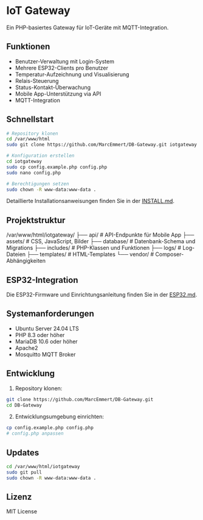 # IoT Gateway

Ein PHP-basiertes Gateway für IoT-Geräte mit MQTT-Integration.

## Funktionen

- Benutzer-Verwaltung mit Login-System
- Mehrere ESP32-Clients pro Benutzer
- Temperatur-Aufzeichnung und Visualisierung
- Relais-Steuerung
- Status-Kontakt-Überwachung
- Mobile App-Unterstützung via API
- MQTT-Integration

## Schnellstart

```bash
# Repository klonen
cd /var/www/html
sudo git clone https://github.com/MarcEmmert/DB-Gateway.git iotgateway

# Konfiguration erstellen
cd iotgateway
sudo cp config.example.php config.php
sudo nano config.php

# Berechtigungen setzen
sudo chown -R www-data:www-data .
```

Detaillierte Installationsanweisungen finden Sie in der [INSTALL.md](INSTALL.md).

## Projektstruktur

/var/www/html/iotgateway/
├── api/                    # API-Endpunkte für Mobile App
├── assets/                 # CSS, JavaScript, Bilder
├── database/              # Datenbank-Schema und Migrations
├── includes/              # PHP-Klassen und Funktionen
├── logs/                  # Log-Dateien
├── templates/             # HTML-Templates
└── vendor/                # Composer-Abhängigkeiten

## ESP32-Integration

Die ESP32-Firmware und Einrichtungsanleitung finden Sie in der [ESP32.md](ESP32.md).

## Systemanforderungen

- Ubuntu Server 24.04 LTS
- PHP 8.3 oder höher
- MariaDB 10.6 oder höher
- Apache2
- Mosquitto MQTT Broker

## Entwicklung

1. Repository klonen:
```bash
git clone https://github.com/MarcEmmert/DB-Gateway.git
cd DB-Gateway
```

2. Entwicklungsumgebung einrichten:
```bash
cp config.example.php config.php
# config.php anpassen
```

## Updates

```bash
cd /var/www/html/iotgateway
sudo git pull
sudo chown -R www-data:www-data .
```

## Lizenz

MIT License
